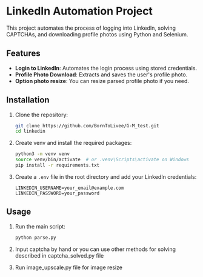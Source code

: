 # LinkedIn Automation Project

This project automates the process of logging into LinkedIn, solving CAPTCHAs, and downloading profile photos using Python and Selenium.

## Features

- **Login to LinkedIn**: Automates the login process using stored credentials.
- **Profile Photo Download**: Extracts and saves the user's profile photo.
- **Option photo resize**: You can resize parsed profile photo if you need.


## Installation

1. Clone the repository:
   ```bash
   git clone https://github.com/BornToLivee/G-M_test.git
   cd linkedin
   ```

2. Create venv and install the required packages:
   ```bash
   python3 -m venv venv
   source venv/bin/activate  # or .venv\Scripts\activate on Windows 
   pip install -r requirements.txt
   ```

3. Create a `.env` file in the root directory and add your LinkedIn credentials:
   ```
   LINKEDIN_USERNAME=your_email@example.com
   LINKEDIN_PASSWORD=your_password
   ```

## Usage

1. Run the main script:
   ```bash
   python parse.py
   ```

2. Input captcha by hand or you can use other methods for solving described in captcha_solved.py file

3. Run image_upscale.py file for image resize
